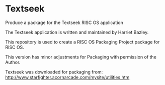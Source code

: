 # Textseek
Produce a package for the Textseek RISC OS application

The Textseek application is written and maintained by Harriet Bazley.

This repository is used to create a RISC OS Packaging Project package for RISC OS.

This version has minor adjustments for Packaging with permission of the Author.

Textseek was downloaded for packaging from:
http://www.starfighter.acornarcade.com/mysite/utilities.htm
